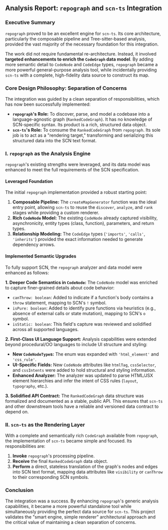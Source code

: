 ## Analysis Report: `repograph` and `scn-ts` Integration

### Executive Summary

`repograph` proved to be an excellent engine for `scn-ts`. Its core architecture, particularly the composable pipeline and Tree-sitter-based analysis, provided the vast majority of the necessary foundation for this integration.

The work did not require fundamental re-architecture. Instead, it involved **targeted enhancements to enrich the `CodeGraph` data model**. By adding more semantic detail to `CodeNode` and `CodeEdge` types, `repograph` became a more powerful general-purpose analysis tool, while incidentally providing `scn-ts` with a complete, high-fidelity data source to construct its map.

### Core Design Philosophy: Separation of Concerns

The integration was guided by a clean separation of responsibilities, which has now been successfully implemented:

*   **`repograph`'s Role:** To discover, parse, and model a codebase into a language-agnostic graph (`RankedCodeGraph`). It has no knowledge of SCN-specific syntax. Its product is a rich, structured data object.
*   **`scn-ts`'s Role:** To consume the `RankedCodeGraph` from `repograph`. Its sole job is to act as a "rendering target," transforming and serializing this structured data into the SCN text format.

### I. `repograph` as the Analysis Engine

`repograph`'s existing strengths were leveraged, and its data model was enhanced to meet the full requirements of the SCN specification.

#### Leveraged Foundation

The initial `repograph` implementation provided a robust starting point:

1.  **Composable Pipeline:** The `createMapGenerator` function was the ideal entry point, allowing `scn-ts` to reuse the `discover`, `analyze`, and `rank` stages while providing a custom renderer.
2.  **Rich `CodeNode` Model:** The existing `CodeNode` already captured visibility, asynchronicity, entity types (class, function), parameters, and return types.
3.  **Relationship Modeling:** The `CodeEdge` types (`'imports'`, `'calls'`, `'inherits'`) provided the exact information needed to generate dependency arrows.

#### Implemented Semantic Upgrades

To fully support SCN, the `repograph` analyzer and data model were enhanced as follows:

**1. Deeper Code Semantics in `CodeNode`:**
The `CodeNode` model was enriched to capture finer-grained details about code behavior:
*   `canThrow: boolean`: Added to indicate if a function's body contains a `throw` statement, mapping to SCN's `!` symbol.
*   `isPure: boolean`: Added to identify pure functions via heuristics (e.g., absence of external calls or state mutation), mapping to SCN's `o` symbol.
*   `isStatic: boolean`: This field's capture was reviewed and solidified across all supported languages.

**2. First-Class UI Language Support:**
Analysis capabilities were extended beyond procedural/OO languages to include UI structure and styling:
*   **New `CodeNodeType`s:** The enum was expanded with `'html_element'` and `'css_rule'`.
*   **UI-Specific Fields:** New `CodeNode` attributes like `htmlTag`, `cssSelector`, and `cssIntents` were added to hold structural and styling information.
*   **Enhanced Analyzer:** The analyzer was updated to parse HTML/JSX element hierarchies and infer the intent of CSS rules (`layout`, `typography`, etc.).

**3. Solidified API Contract:**
The `RankedCodeGraph` data structure was formalized and documented as a stable, public API. This ensures that `scn-ts` and other downstream tools have a reliable and versioned data contract to depend on.

### II. `scn-ts` as the Rendering Layer

With a complete and semantically rich `CodeGraph` available from `repograph`, the implementation of `scn-ts` became simple and focused. Its responsibilities are:

1.  **Invoke** `repograph`'s processing pipeline.
2.  **Receive** the final `RankedCodeGraph` data object.
3.  **Perform** a direct, stateless translation of the graph's nodes and edges into SCN text format, mapping data attributes like `visibility` or `canThrow` to their corresponding SCN symbols.

### Conclusion

The integration was a success. By enhancing `repograph`'s generic analysis capabilities, it became a more powerful standalone tool while simultaneously providing the perfect data source for `scn-ts`. This project validates the "smart engine, simple renderer" architectural approach and the critical value of maintaining a clean separation of concerns.
